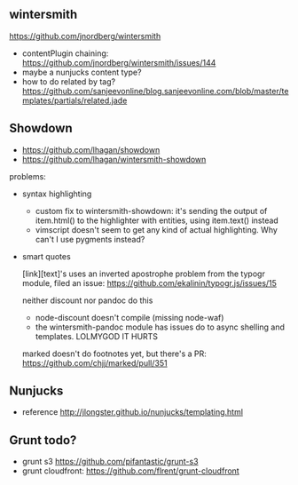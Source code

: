 ## wintersmith

https://github.com/jnordberg/wintersmith

- contentPlugin chaining: https://github.com/jnordberg/wintersmith/issues/144
- maybe a nunjucks content type?
- how to do related by tag? https://github.com/sanjeevonline/blog.sanjeevonline.com/blob/master/templates/partials/related.jade 

## Showdown

- https://github.com/lhagan/showdown
- https://github.com/lhagan/wintersmith-showdown

problems:

- syntax highlighting
  - custom fix to wintersmith-showdown:
    it's sending the output of item.html() to the highlighter with entities, using item.text() instead
  - vimscript doesn't seem to get any kind of actual highlighting.  Why can't I use pygments instead?

- smart quotes

  [link][text]'s uses an inverted apostrophe
  problem from the typogr module, filed an issue: https://github.com/ekalinin/typogr.js/issues/15

  neither discount nor pandoc do this
  - node-discount doesn't compile (missing node-waf) 
  - the wintersmith-pandoc module has issues do to async shelling and templates. LOLMYGOD IT HURTS

  marked doesn't do footnotes yet, but there's a PR: https://github.com/chjj/marked/pull/351


## Nunjucks 

- reference http://jlongster.github.io/nunjucks/templating.html

## Grunt todo?
- grunt s3 https://github.com/pifantastic/grunt-s3
- grunt cloudfront: https://github.com/flrent/grunt-cloudfront
